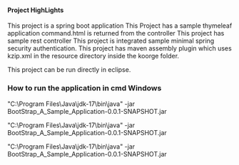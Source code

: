 
#### Project HighLights


This project is a spring boot application
This Project has a sample thymeleaf application command.html is returned from the controller
This project has sample rest controller
This project is integrated sample minimal spring security authentication.
This project has maven assembly plugin which uses kzip.xml in the resource directory inside the koorge folder.


This project can be run directly in eclipse.


### How to run the application in cmd Windows

"C:\Program Files\Java\jdk-17\bin\java" -jar  BootStrap_A_Sample_Application-0.0.1-SNAPSHOT.jar

"C:\Program Files\Java\jdk-17\bin\java" -jar  BootStrap_A_Sample_Application-0.0.1-SNAPSHOT.jar

"C:\Program Files\Java\jdk-17\bin\java" -jar  BootStrap_A_Sample_Application-0.0.1-SNAPSHOT.jar
